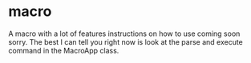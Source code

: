 # macro
A macro with a lot of features instructions on how to use coming soon sorry. The best I can tell you right now is look at the parse and execute command in the MacroApp class.
